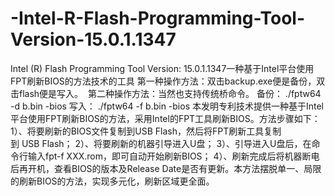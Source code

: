# -Intel-R-Flash-Programming-Tool-Version-15.0.1.1347
Intel (R) Flash Programming Tool Version: 15.0.1.1347一种基于Intel平台使用FPT刷新BIOS的方法技术的工具  第一种操作方法：双击backup.exe便是备份，双击flash便是写入。   第二种操作方法：当然也支持传统桥命令。 备份：  ./fptw64 -d b.bin -bios 写入：  ./fptw64 -f b.bin -bios 本发明专利技术提供一种基于Intel平台使用FPT刷新BIOS的方法，采用Intel的FPT工具刷新BIOS。方法步骤如下：  1）、将要刷新的BIOS文件复制到USB Flash，然后将FPT刷新工具复制到 USB Flash；  2）、将要刷新的机器引导进入U盘；  3）、引导进入U盘后，在命令行输入fpt-f XXX.rom，即可自动开始刷新BIOS；  4）、刷新完成后将机器断电后再开机，查看BIOS的版本及Release Date是否有更新。本方法摆脱单一、局限的刷新BIOS的方法，实现多元化，刷新区域更全面。
